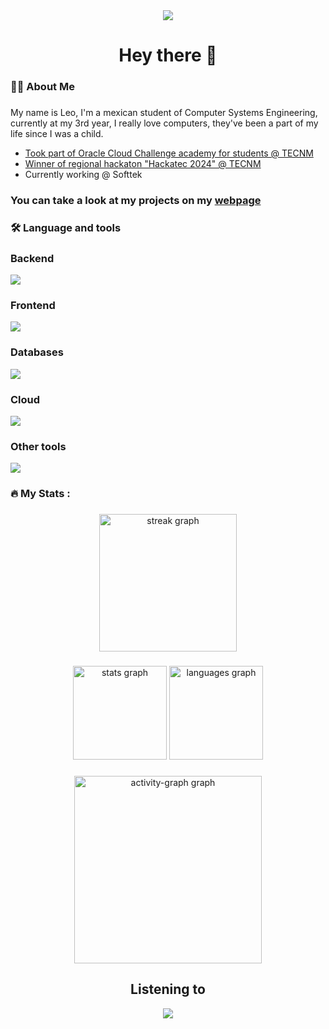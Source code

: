 <div align='center'>
  <img src='https://media3.giphy.com/media/v1.Y2lkPTc5MGI3NjExMzJqcDN5Zm1lYWYza3BucDZvNnFhcjZrdG82NzR5b3EwNG9xcWR6ZyZlcD12MV9pbnRlcm5hbF9naWZfYnlfaWQmY3Q9Zw/Eo1ZLxj1Qggmvle4oG/giphy.webp'/>
</div>

###

<h1 align="center">Hey there 👋</h1>

###

<h3 align="left">👩‍💻  About Me</h3>

###

<p>
My name is Leo, I'm a mexican student of Computer Systems Engineering, currently at my 3rd year, I really love computers, they've been a part of my life since I was a child. <br>

- [Took part of Oracle Cloud Challenge academy for students @ TECNM](https://1drv.ms/b/s!Ag7NmhN54xUEkKUC_KXw7z43iTPusQ?e=UEhVP7)
- [Winner of regional hackaton "Hackatec 2024" @ TECNM](https://www.facebook.com/TecNMSaltilloSistemas/posts/825668063046098)
- Currently working @ Softtek

### You can take a look at my projects on my [webpage](https://nexwan-github-io.vercel.app/)
</p>

###

<h3 align="left">🛠 Language and tools</h3>

###

<h3 align="left"> Backend </h3>
<img src='https://go-skill-icons.vercel.app/api/icons?i=cs,cpp,java,rust,zig,dotnet,kotlin,elysia,nextjs,spring'/>

<h3 align="left"> Frontend </h3>
<img src='https://go-skill-icons.vercel.app/api/icons?i=css,html,react,angular,tailwindcss'/>

<h3 align="left"> Databases </h3>
<img src='https://go-skill-icons.vercel.app/api/icons?i=postgresql,sqlserver,mysql,oracle'/>

<h3 align="left"> Cloud </h3>
<img src='https://go-skill-icons.vercel.app/api/icons?i=gcp,oracle'/>

<h3 align="left"> Other tools </h3>
<img src='https://go-skill-icons.vercel.app/api/icons?i=git,bash,arch,linux,github,vercel'/>



###

<h3 align="left">🔥   My Stats :</h3>

###

<div align="center">
  <img src="https://streak-stats.demolab.com?user=NexWan&locale=en&mode=daily&theme=dark&hide_border=false&border_radius=5&order=3" height="220" alt="streak graph"  />
</div>

###

<div align="center">
  <img src="https://github-readme-stats.vercel.app/api?username=NexWan&hide_title=false&hide_rank=false&show_icons=true&include_all_commits=true&disable_animations=false&theme=dracula&locale=en&hide_border=false&order=1" height="150" alt="stats graph"  />
  <img src="https://github-readme-stats.vercel.app/api/top-langs?username=NexWan&locale=en&hide_title=false&layout=compact&card_width=320&langs_count=6&theme=dracula&hide_border=false&order=2&hide=c" height="150" alt="languages graph"  />
</div>

###

<div align="center">
  <img src="https://github-readme-activity-graph.vercel.app/graph?username=NexWan&radius=16&theme=react&area=true&order=5" height="300" alt="activity-graph graph"  />
</div>

###

<h2 align="center">Listening to</h2>

<div align="center"><img src="https://spoti-playing.vercel.app/api/svg?userId=31yzahwadeqrj7t3znaogbz63vjm&compact=true" /></div>

###

